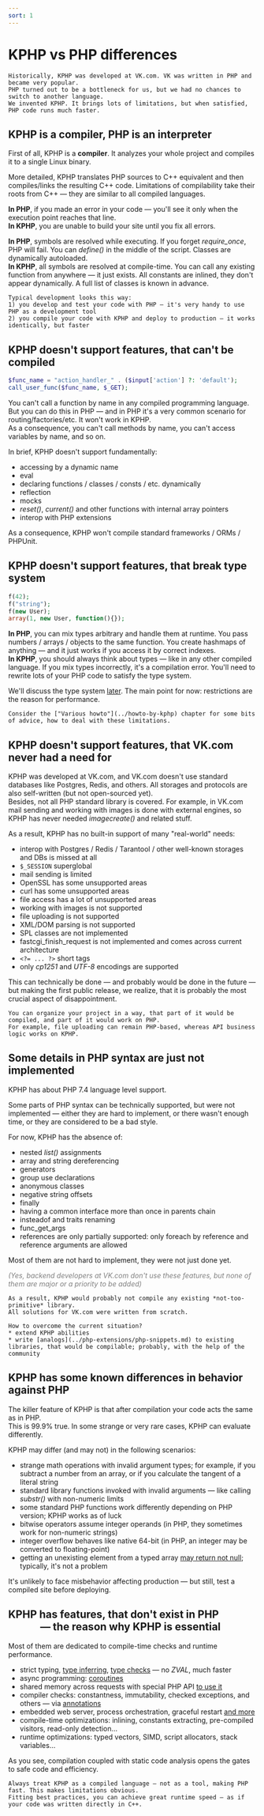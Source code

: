 ```yaml
---
sort: 1
---
```


# KPHP vs PHP differences

```note
Historically, KPHP was developed at VK.com. VK was written in PHP and became very popular.  
PHP turned out to be a bottleneck for us, but we had no chances to switch to another language.   
We invented KPHP. It brings lots of limitations, but when satisfied, PHP code runs much faster.  
```


## KPHP is a compiler, PHP is an interpreter

First of all, KPHP is a **compiler**. It analyzes your whole project and compiles it to a single Linux binary.

More detailed, KPHP translates PHP sources to C++ equivalent and then compiles/links the resulting C++ code. 
Limitations of compilability take their roots from C++ — they are similar to all compiled languages.  

**In PHP**, if you made an error in your code — you'll see it only when the execution point reaches that line.  
**In KPHP**, you are unable to build your site until you fix all errors.

**In PHP**, symbols are resolved while executing. If you forget *require_once*, PHP will fail. You can *define()* in the middle of the script. Classes are dynamically autoloaded.   
**In KPHP**, all symbols are resolved at compile-time. You can call any existing function from anywhere — it just exists. All constants are inlined, they don't appear dynamically. A full list of classes is known in advance.

```tip
Typical development looks this way:  
1) you develop and test your code with PHP — it's very handy to use PHP as a development tool  
2) you compile your code with KPHP and deploy to production — it works identically, but faster
```  


## KPHP doesn't support features, that can't be compiled

```php
$func_name = "action_handler_" . ($input['action'] ?: 'default');
call_user_func($func_name, $_GET);
```
You can't call a function by name in any compiled programming language. But you can do this in PHP — and in PHP it's a very common scenario for routing/factories/etc. It won't work in KPHP.  
As a consequence, you can't call methods by name, you can't access variables by name, and so on. 

In brief, KPHP doesn't support fundamentally:
* accessing by a dynamic name
* eval
* declaring functions / classes / consts / etc. dynamically
* reflection
* mocks
* *reset()*, *current()* and other functions with internal array pointers
* interop with PHP extensions

As a consequence, KPHP won't compile standard frameworks / ORMs / PHPUnit.  


## KPHP doesn't support features, that break type system

```php
f(42);
f("string");
f(new User);
array(1, new User, function(){});
```

**In PHP**, you can mix types arbitrary and handle them at runtime. You pass numbers / arrays / objects to the same function. You create hashmaps of anything — and it just works if you access it by correct indexes.  
**In KPHP**, you should always think about types — like in any other compiled language. If you mix types incorrectly, it's a compilation error. You'll need to rewrite lots of your PHP code to satisfy the type system.

We'll discuss the type system [later](../static-type-system/kphp-type-system.md). The main point for now: restrictions are the reason for performance.

```tip
Consider the ["Various howto"](../howto-by-kphp) chapter for some bits of advice, how to deal with these limitations. 
```


## KPHP doesn't support features, that VK.com never had a need for

KPHP was developed at VK.com, and VK.com doesn't use standard databases like Postgres, Redis, and others. All storages and protocols are also self-written (but not open-sourced yet).  
Besides, not all PHP standard library is covered. For example, in VK.com mail sending and working with images is done with external engines, so KPHP has never needed *imagecreate()* and related stuff.

As a result, KPHP has no built-in support of many "real-world" needs:
* interop with Postgres / Redis / Tarantool / other well-known storages and DBs is missed at all
* `$_SESSION` superglobal
* mail sending is limited
* OpenSSL has some unsupported areas
* curl has some unsupported areas
* file access has a lot of unsupported areas
* working with images is not supported
* file uploading is not supported 
* XML/DOM parsing is not supported
* SPL classes are not implemented
* fastcgi_finish_request is not implemented and comes across current architecture
* `<?= ... ?>` short tags
* only *cp1251* and *UTF-8* encodings are supported

This can technically be done — and probably would be done in the future — but making the first public release, we realize, that it is probably the most crucial aspect of disappointment.

```tip
You can organize your project in a way, that part of it would be compiled, and part of it would work on PHP.  
For example, file uploading can remain PHP-based, whereas API business logic works on KPHP.
``` 


## Some details in PHP syntax are just not implemented

KPHP has about PHP 7.4 language level support.

Some parts of PHP syntax can be technically supported, but were not implemented — either they are hard to implement, or there wasn't enough time, or they are considered to be a bad style.

For now, KPHP has the absence of:
* nested *list()* assignments  
* array and string dereferencing
* generators
* group use declarations
* anonymous classes
* negative string offsets
* finally
* having a common interface more than once in parents chain
* insteadof and traits renaming
* func_get_args
* references are only partially supported: only foreach by reference and reference arguments are allowed

Most of them are not hard to implement, they were not just done yet.

<p style="color: grey">
    <i>(Yes, backend developers at VK.com don't use these features, but none of them are major or a priority to be added)</i>
</p>

```danger
As a result, KPHP would probably not compile any existing *not-too-primitive* library. 
All solutions for VK.com were written from scratch.  
```
```tip
How to overcome the current situation? 
* extend KPHP abilities 
* write [analogs](../php-extensions/php-snippets.md) to existing libraries, that would be compilable; probably, with the help of the community
```


## KPHP has some known differences in behavior against PHP

The killer feature of KPHP is that after compilation your code acts the same as in PHP.  
This is 99.9% true. In some strange or very rare cases, KPHP can evaluate differently.

KPHP may differ (and may not) in the following scenarios:
* strange math operations with invalid argument types; for example, if you subtract a number from an array, or if you calculate the tangent of a literal string
* standard library functions invoked with invalid arguments — like calling *substr()* with non-numeric limits
* some standard PHP functions work differently depending on PHP version; KPHP works as of luck
* bitwise operators assume integer operands (in PHP, they sometimes work for non-numeric strings)
* integer overflow behaves like native 64-bit (in PHP, an integer may be converted to floating-point)
* getting an unexisting element from a typed array [may return not null](../static-type-system/typed-arrays.md); typically, it's not a problem

It's unlikely to face misbehavior affecting production — but still, test a compiled site before deploying.   


## KPHP has features, that don't exist in PHP<br>             — the reason why KPHP is essential

Most of them are dedicated to compile-time checks and runtime performance.  

* strict typing, [type inferring](../static-type-system/type-inferring.md), [type checks](../static-type-system/phpdoc-to-declare-types.md) — no *ZVAL*, much faster
* async programming: [coroutines](../best-practices/async-programming-forks.md)
* shared memory across requests with special PHP API [to use it](../best-practices/shared-memory.md)
* compiler checks: constantness, immutability, checked exceptions, and others — via [annotations](./phpdoc-annotations.md)
* embedded web server, process orchestration, graceful restart [and more](../../kphp-server/kphp-as-backend/web-server.md)
* compile-time optimizations: inlining, constants extracting, pre-compiled visitors, read-only detection...
* runtime optimizations: typed vectors, SIMD, script allocators, stack variables...

As you see, compilation coupled with static code analysis opens the gates to safe code and efficiency.
 

```tip
Always treat KPHP as a compiled language — not as a tool, making PHP fast. This makes limitations obvious.  
Fitting best practices, you can achieve great runtime speed — as if your code was written directly in C++.
```
